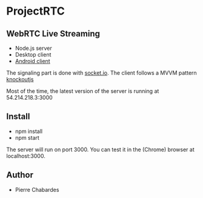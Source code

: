 # ProjectRTC

## WebRTC Live Streaming

- Node.js server
- Desktop client
- [Android client](https://github.com/pchab/AndroidRTC)

The signaling part is done with [socket.io](socket.io).
The client follows a MVVM pattern [knockoutjs](http://knockoutjs.com/)

Most of the time, the latest version of the server is running at 54.214.218.3:3000

## Install

- npm install
- npm start

The server will run on port 3000.
You can test it in the (Chrome) browser at localhost:3000.

## Author

- Pierre Chabardes